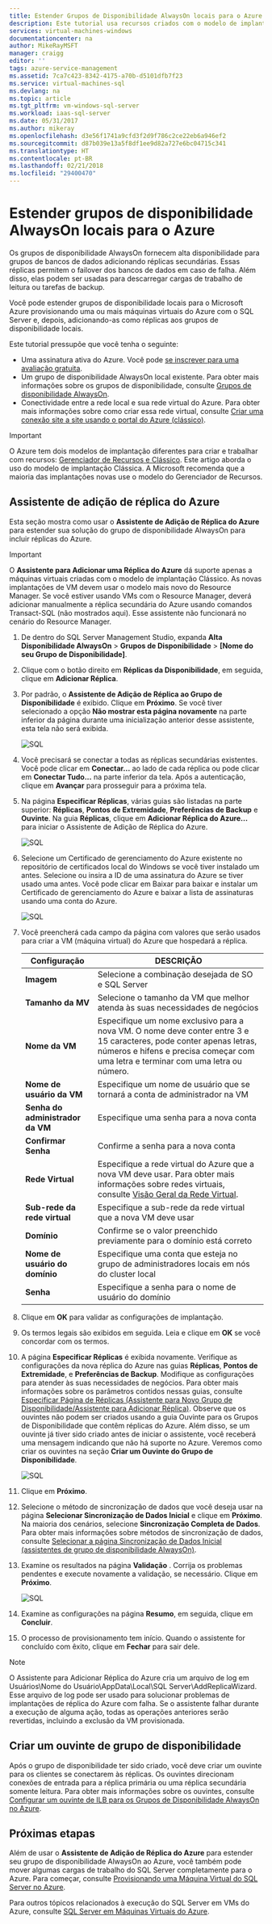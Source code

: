 ```yaml
---
title: Estender Grupos de Disponibilidade AlwaysOn locais para o Azure | Microsoft Docs
description: Este tutorial usa recursos criados com o modelo de implantação clássico e descreve como usar o assistente de Adição de Réplica no SSMS (SQL Server Management Studio) para adicionar uma réplica do grupo de disponibilidade AlwaysOn ao Azure.
services: virtual-machines-windows
documentationcenter: na
author: MikeRayMSFT
manager: craigg
editor: ''
tags: azure-service-management
ms.assetid: 7ca7c423-8342-4175-a70b-d5101dfb7f23
ms.service: virtual-machines-sql
ms.devlang: na
ms.topic: article
ms.tgt_pltfrm: vm-windows-sql-server
ms.workload: iaas-sql-server
ms.date: 05/31/2017
ms.author: mikeray
ms.openlocfilehash: d3e56f1741a9cfd3f2d9f786c2ce22eb6a946ef2
ms.sourcegitcommit: d87b039e13a5f8df1ee9d82a727e6bc04715c341
ms.translationtype: HT
ms.contentlocale: pt-BR
ms.lasthandoff: 02/21/2018
ms.locfileid: "29400470"
---
```

# <a name="extend-on-premises-always-on-availability-groups-to-azure"></a>Estender grupos de disponibilidade AlwaysOn locais para o Azure
Os grupos de disponibilidade AlwaysOn fornecem alta disponibilidade para grupos de bancos de dados adicionando réplicas secundárias. Essas réplicas permitem o failover dos bancos de dados em caso de falha. Além disso, elas podem ser usadas para descarregar cargas de trabalho de leitura ou tarefas de backup.

Você pode estender grupos de disponibilidade locais para o Microsoft Azure provisionando uma ou mais máquinas virtuais do Azure com o SQL Server e, depois, adicionando-as como réplicas aos grupos de disponibilidade locais.

Este tutorial pressupõe que você tenha o seguinte:

* Uma assinatura ativa do Azure. Você pode [se inscrever para uma avaliação gratuita](https://azure.microsoft.com/pricing/free-trial/).
* Um grupo de disponibilidade AlwaysOn local existente. Para obter mais informações sobre os grupos de disponibilidade, consulte [Grupos de disponibilidade AlwaysOn](https://msdn.microsoft.com/library/hh510230.aspx).
* Conectividade entre a rede local e sua rede virtual do Azure. Para obter mais informações sobre como criar essa rede virtual, consulte [Criar uma conexão site a site usando o portal do Azure (clássico)](../../../vpn-gateway/vpn-gateway-howto-site-to-site-classic-portal.md).

> [!IMPORTANT] 
> O Azure tem dois modelos de implantação diferentes para criar e trabalhar com recursos: [Gerenciador de Recursos e Clássico](../../../azure-resource-manager/resource-manager-deployment-model.md). Este artigo aborda o uso do modelo de implantação Clássica. A Microsoft recomenda que a maioria das implantações novas use o modelo do Gerenciador de Recursos.

## <a name="add-azure-replica-wizard"></a>Assistente de adição de réplica do Azure
Esta seção mostra como usar o **Assistente de Adição de Réplica do Azure** para estender sua solução do grupo de disponibilidade AlwaysOn para incluir réplicas do Azure.

> [!IMPORTANT]
> O **Assistente para Adicionar uma Réplica do Azure** dá suporte apenas a máquinas virtuais criadas com o modelo de implantação Clássico. As novas implantações de VM devem usar o modelo mais novo do Resource Manager. Se você estiver usando VMs com o Resource Manager, deverá adicionar manualmente a réplica secundária do Azure usando comandos Transact-SQL (não mostrados aqui). Esse assistente não funcionará no cenário do Resource Manager.

1. De dentro do SQL Server Management Studio, expanda **Alta Disponibilidade AlwaysOn** > **Grupos de Disponibilidade** > **[Nome do seu Grupo de Disponibilidade]**.
2. Clique com o botão direito em **Réplicas da Disponibilidade**, em seguida, clique em **Adicionar Réplica**.
3. Por padrão, o **Assistente de Adição de Réplica ao Grupo de Disponibilidade** é exibido. Clique em **Próximo**.  Se você tiver selecionado a opção **Não mostrar esta página novamente** na parte inferior da página durante uma inicialização anterior desse assistente, esta tela não será exibida.
   
    ![SQL](./media/virtual-machines-windows-classic-sql-onprem-availability/IC742861.png)
4. Você precisará se conectar a todas as réplicas secundárias existentes. Você pode clicar em **Conectar...** ao lado de cada réplica ou pode clicar em **Conectar Tudo...** na parte inferior da tela. Após a autenticação, clique em **Avançar** para prosseguir para a próxima tela.
5. Na página **Especificar Réplicas**, várias guias são listadas na parte superior: **Réplicas**, **Pontos de Extremidade**, **Preferências de Backup** e **Ouvinte**. Na guia **Réplicas**, clique em **Adicionar Réplica do Azure...** para iniciar o Assistente de Adição de Réplica do Azure.
   
    ![SQL](./media/virtual-machines-windows-classic-sql-onprem-availability/IC742863.png)
6. Selecione um Certificado de gerenciamento do Azure existente no repositório de certificados local do Windows se você tiver instalado um antes. Selecione ou insira a ID de uma assinatura do Azure se tiver usado uma antes. Você pode clicar em Baixar para baixar e instalar um Certificado de gerenciamento do Azure e baixar a lista de assinaturas usando uma conta do Azure.
   
    ![SQL](./media/virtual-machines-windows-classic-sql-onprem-availability/IC742864.png)
7. Você preencherá cada campo da página com valores que serão usados para criar a VM (máquina virtual) do Azure que hospedará a réplica.
   
   | Configuração | DESCRIÇÃO |
   | --- | --- |
   | **Imagem** |Selecione a combinação desejada de SO e SQL Server |
   | **Tamanho da MV** |Selecione o tamanho da VM que melhor atenda às suas necessidades de negócios |
   | **Nome da VM** |Especifique um nome exclusivo para a nova VM. O nome deve conter entre 3 e 15 caracteres, pode conter apenas letras, números e hifens e precisa começar com uma letra e terminar com uma letra ou número. |
   | **Nome de usuário da VM** |Especifique um nome de usuário que se tornará a conta de administrador na VM |
   | **Senha do administrador da VM** |Especifique uma senha para a nova conta |
   | **Confirmar Senha** |Confirme a senha para a nova conta |
   | **Rede Virtual** |Especifique a rede virtual do Azure que a nova VM deve usar. Para obter mais informações sobre redes virtuais, consulte [Visão Geral da Rede Virtual](../../../virtual-network/virtual-networks-overview.md). |
   | **Sub-rede da rede virtual** |Especifique a sub-rede da rede virtual que a nova VM deve usar |
   | **Domínio** |Confirme se o valor preenchido previamente para o domínio está correto |
   | **Nome de usuário do domínio** |Especifique uma conta que esteja no grupo de administradores locais em nós do cluster local |
   | **Senha** |Especifique a senha para o nome de usuário do domínio |
8. Clique em **OK** para validar as configurações de implantação.
9. Os termos legais são exibidos em seguida. Leia e clique em **OK** se você concordar com os termos.
10. A página **Especificar Réplicas** é exibida novamente. Verifique as configurações da nova réplica do Azure nas guias **Réplicas**, **Pontos de Extremidade**, e **Preferências de Backup**. Modifique as configurações para atender às suas necessidades de negócios.  Para obter mais informações sobre os parâmetros contidos nessas guias, consulte [Especificar Página de Réplicas (Assistente para Novo Grupo de Disponibilidade/Assistente para Adicionar Réplica)](https://msdn.microsoft.com/library/hh213088.aspx). Observe que os ouvintes não podem ser criados usando a guia Ouvinte para os Grupos de Disponibilidade que contêm réplicas do Azure. Além disso, se um ouvinte já tiver sido criado antes de iniciar o assistente, você receberá uma mensagem indicando que não há suporte no Azure. Veremos como criar os ouvintes na seção **Criar um Ouvinte do Grupo de Disponibilidade**.
    
     ![SQL](./media/virtual-machines-windows-classic-sql-onprem-availability/IC742865.png)
11. Clique em **Próximo**.
12. Selecione o método de sincronização de dados que você deseja usar na página **Selecionar Sincronização de Dados Inicial** e clique em **Próximo**. Na maioria dos cenários, selecione **Sincronização Completa de Dados**. Para obter mais informações sobre métodos de sincronização de dados, consulte [Selecionar a página Sincronização de Dados Inicial (assistentes de grupo de disponibilidade AlwaysOn)](https://msdn.microsoft.com/library/hh231021.aspx).
13. Examine os resultados na página **Validação** . Corrija os problemas pendentes e execute novamente a validação, se necessário. Clique em **Próximo**.
    
     ![SQL](./media/virtual-machines-windows-classic-sql-onprem-availability/IC742866.png)
14. Examine as configurações na página **Resumo**, em seguida, clique em **Concluir**.
15. O processo de provisionamento tem início. Quando o assistente for concluído com êxito, clique em **Fechar** para sair dele.

> [!NOTE]
> O Assistente para Adicionar Réplica do Azure cria um arquivo de log em Usuários\Nome do Usuário\AppData\Local\SQL Server\AddReplicaWizard. Esse arquivo de log pode ser usado para solucionar problemas de implantações de réplica do Azure com falha. Se o assistente falhar durante a execução de alguma ação, todas as operações anteriores serão revertidas, incluindo a exclusão da VM provisionada.
> 
> 

## <a name="create-an-availability-group-listener"></a>Criar um ouvinte de grupo de disponibilidade
Após o grupo de disponibilidade ter sido criado, você deve criar um ouvinte para os clientes se conectarem às réplicas. Os ouvintes direcionam conexões de entrada para a réplica primária ou uma réplica secundária somente leitura. Para obter mais informações sobre os ouvintes, consulte [Configurar um ouvinte de ILB para os Grupos de Disponibilidade AlwaysOn no Azure](../classic/ps-sql-int-listener.md).

## <a name="next-steps"></a>Próximas etapas
Além de usar o **Assistente de Adição de Réplica do Azure** para estender seu grupo de disponibilidade AlwaysOn ao Azure, você também pode mover algumas cargas de trabalho do SQL Server completamente para o Azure. Para começar, consulte [Provisionando uma Máquina Virtual do SQL Server no Azure](../sql/virtual-machines-windows-portal-sql-server-provision.md).

Para outros tópicos relacionados à execução do SQL Server em VMs do Azure, consulte [SQL Server em Máquinas Virtuais do Azure](../sql/virtual-machines-windows-sql-server-iaas-overview.md).


